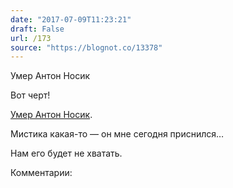 ```yaml
---
date: "2017-07-09T11:23:21"
draft: False
url: /173
source: "https://blognot.co/13378"
---
```


Умер Антон Носик

Вот черт!

[Умер Антон Носик](https://meduza.io/news/2017/07/09/umer-anton-nosik).

Мистика какая-то — он мне сегодня приснился…

Нам его будет не хватать.

Комментарии:
